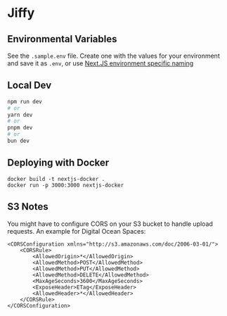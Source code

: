 # Jiffy

## Environmental Variables
See the `.sample.env` file. Create one with the values for your environment and save it as `.env`, or use
[Next.JS environment specific naming](https://nextjs.org/docs/pages/building-your-application/configuring/environment-variables#default-environment-variables)

## Local Dev
```bash
npm run dev
# or
yarn dev
# or
pnpm dev
# or
bun dev
```

## Deploying with Docker

```
docker build -t nextjs-docker .
docker run -p 3000:3000 nextjs-docker
```

## S3 Notes
You might have to configure CORS on your S3 bucket to handle upload requests. An example for Digital Ocean Spaces:
```
<CORSConfiguration xmlns="http://s3.amazonaws.com/doc/2006-03-01/">
    <CORSRule>
        <AllowedOrigin>*</AllowedOrigin>
        <AllowedMethod>POST</AllowedMethod>
        <AllowedMethod>PUT</AllowedMethod>
        <AllowedMethod>DELETE</AllowedMethod>
        <MaxAgeSeconds>3600</MaxAgeSeconds>
        <ExposeHeader>ETag</ExposeHeader>
        <AllowedHeader>*</AllowedHeader>
    </CORSRule>
</CORSConfiguration>
```



